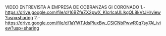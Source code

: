 VIDEO ENTREVISTA A EMPRESA DE COBRANZAS GI CORONADO
  1.- https://drive.google.com/file/d/16BZfeZX2pwX_KIcrlcaULlkgQL8kVtJH/view?usp=sharing
  2.- https://drive.google.com/file/d/1aYWTJdsPluxBw_CSiCNbPwwR0q7sy7AL/view?usp=sharing